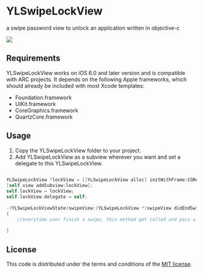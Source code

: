 # YLSwipeLockView
a swipe password view to unlock an application written in objective-c

<img src="example.gif"/>

## Requirements

YLSwipeLockView works on iOS 6.0 and later version and is compatible with ARC projects. It depends on the following Apple frameworks, which should already be included with most Xcode templates:

* Foundation.framework
* UIKit.framework
* CoreGraphics.framework
* QuartzCore.framework

## Usage

 1. Copy the YLSwipeLockView folder to your project.
 2. Add YLSwipeLockView as a subview wherever you want and set a delegate to this YLSwipeLockView.

```objective-c
		
YLSwipeLockView *lockView = [[YLSwipeLockView alloc] initWithFrame:CGRectMake(20, self.view.bounds.size.height - viewHeight - 40 - 100, viewWidth, viewHeight)];
[self.view addSubview:lockView];
self.lockView = lockView;
self.lockView.delegate = self;
    
-(YLSwipeLockViewState)swipeView:(YLSwipeLockView *)swipeView didEndSwipeWithPassword:(NSString *)password
{
    //everytime user finish a swipe, this method get called and pass a password, add your logic here.
    
}
```
## License

This code is distributed under the terms and conditions of the [MIT license](LICENSE).
